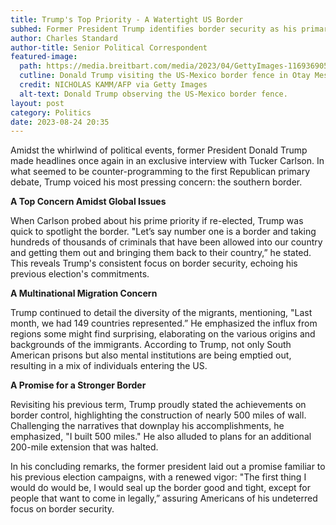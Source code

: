 ```yaml
---
title: Trump's Top Priority - A Watertight US Border
subhed: Former President Trump identifies border security as his primary concern in recent interview with Tucker Carlson.
author: Charles Standard
author-title: Senior Political Correspondent
featured-image: 
  path: https://media.breitbart.com/media/2023/04/GettyImages-1169369055-640x480.png
  cutline: Donald Trump visiting the US-Mexico border fence in Otay Mesa, California.
  credit: NICHOLAS KAMM/AFP via Getty Images
  alt-text: Donald Trump observing the US-Mexico border fence.
layout: post
category: Politics
date: 2023-08-24 20:35
---
```


Amidst the whirlwind of political events, former President Donald Trump made headlines once again in an exclusive interview with Tucker Carlson. In what seemed to be counter-programming to the first Republican primary debate, Trump voiced his most pressing concern: the southern border.

**A Top Concern Amidst Global Issues**

When Carlson probed about his prime priority if re-elected, Trump was quick to spotlight the border. "Let’s say number one is a border and taking hundreds of thousands of criminals that have been allowed into our country and getting them out and bringing them back to their country,” he stated. This reveals Trump's consistent focus on border security, echoing his previous election's commitments.

**A Multinational Migration Concern**

Trump continued to detail the diversity of the migrants, mentioning, "Last month, we had 149 countries represented.” He emphasized the influx from regions some might find surprising, elaborating on the various origins and backgrounds of the immigrants. According to Trump, not only South American prisons but also mental institutions are being emptied out, resulting in a mix of individuals entering the US.

**A Promise for a Stronger Border**

Revisiting his previous term, Trump proudly stated the achievements on border control, highlighting the construction of nearly 500 miles of wall. Challenging the narratives that downplay his accomplishments, he emphasized, "I built 500 miles." He also alluded to plans for an additional 200-mile extension that was halted.

In his concluding remarks, the former president laid out a promise familiar to his previous election campaigns, with a renewed vigor: "The first thing I would do would be, I would seal up the border good and tight, except for people that want to come in legally,” assuring Americans of his undeterred focus on border security.
